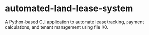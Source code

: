 # automated-land-lease-system
A Python-based CLI application to automate lease tracking, payment calculations, and tenant management using file I/O.
